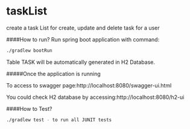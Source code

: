 # taskList
create a task List for create, update and delete task for a user

####How to run?
Run spring boot application with command: 
```bash
./gradlew bootRun
```

Table TASK will be automatically generated in H2 Database.

#####Once the application is running

To access to swagger page:http://localhost:8080/swagger-ui.html

You could check H2 database by accessing:http://localhost:8080/h2-ui

####How to Test?
```bash
./gradlew test - to run all JUNIT tests
```